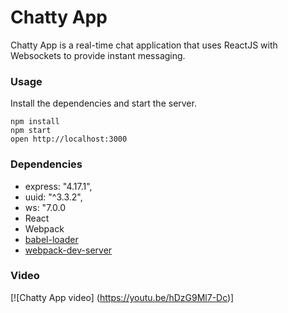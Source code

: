 Chatty App
=====================

Chatty App is a real-time chat application that uses ReactJS with Websockets to provide
instant messaging.

### Usage

Install the dependencies and start the server.

```
npm install
npm start
open http://localhost:3000
```

### Dependencies
* express: "4.17.1",
* uuid: "^3.3.2",
* ws: "7.0.0
* React
* Webpack
* [babel-loader](https://github.com/babel/babel-loader)
* [webpack-dev-server](https://github.com/webpack/webpack-dev-server)

### Video 

[![Chatty App video] (https://youtu.be/hDzG9Ml7-Dc)]

